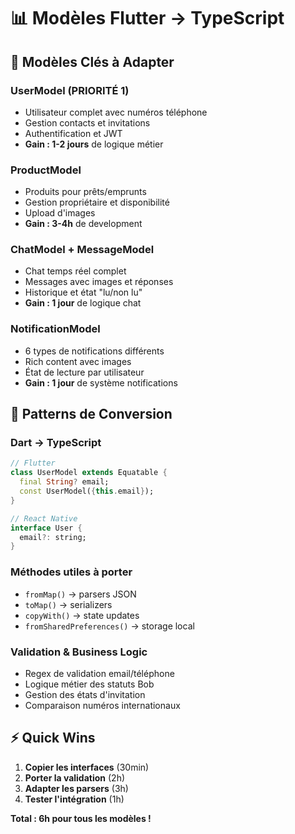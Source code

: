 # 📊 Modèles Flutter → TypeScript

## 🎯 Modèles Clés à Adapter

### **UserModel** (PRIORITÉ 1)
- Utilisateur complet avec numéros téléphone
- Gestion contacts et invitations
- Authentification et JWT
- **Gain : 1-2 jours** de logique métier

### **ProductModel** 
- Produits pour prêts/emprunts
- Gestion propriétaire et disponibilité
- Upload d'images
- **Gain : 3-4h** de development

### **ChatModel + MessageModel**
- Chat temps réel complet
- Messages avec images et réponses
- Historique et état "lu/non lu"
- **Gain : 1 jour** de logique chat

### **NotificationModel**
- 6 types de notifications différents
- Rich content avec images
- État de lecture par utilisateur
- **Gain : 1 jour** de système notifications

## 🔄 Patterns de Conversion

### **Dart → TypeScript**
```dart
// Flutter
class UserModel extends Equatable {
  final String? email;
  const UserModel({this.email});
}

// React Native
interface User {
  email?: string;
}
```

### **Méthodes utiles à porter**
- `fromMap()` → parsers JSON
- `toMap()` → serializers  
- `copyWith()` → state updates
- `fromSharedPreferences()` → storage local

### **Validation & Business Logic**
- Regex de validation email/téléphone
- Logique métier des statuts Bob
- Gestion des états d'invitation
- Comparaison numéros internationaux

## ⚡ Quick Wins

1. **Copier les interfaces** (30min)
2. **Porter la validation** (2h)
3. **Adapter les parsers** (3h)
4. **Tester l'intégration** (1h)

**Total : 6h pour tous les modèles !**